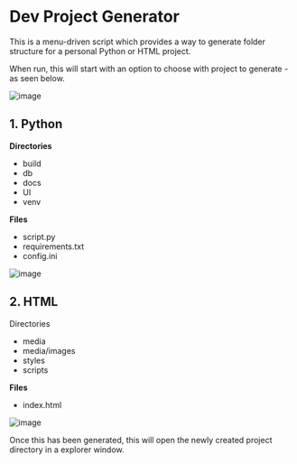 # Dev Project Generator

This is a menu-driven script which provides a way to generate folder structure for a personal Python or HTML project.

When run, this will start with an option to choose with project to generate - as seen below.

![image](https://user-images.githubusercontent.com/82043281/148568337-c0ba812b-588c-4b9a-852f-25678d5b50cd.png)

## 1. Python

**Directories**

* build
* db
* docs
* UI
* venv

**Files**

* script.py
* requirements.txt
* config.ini

![image](https://user-images.githubusercontent.com/82043281/148569556-55be1cd4-3601-4e12-82b6-eb821ff58946.png)

## 2. HTML

Directories

* media
* media/images
* styles
* scripts

**Files**

* index.html

![image](https://user-images.githubusercontent.com/82043281/148569630-3fc1ca10-44e1-4c32-a6e5-6ddfd4d9e130.png)

Once this has been generated, this will open the newly created project directory in a explorer window.
